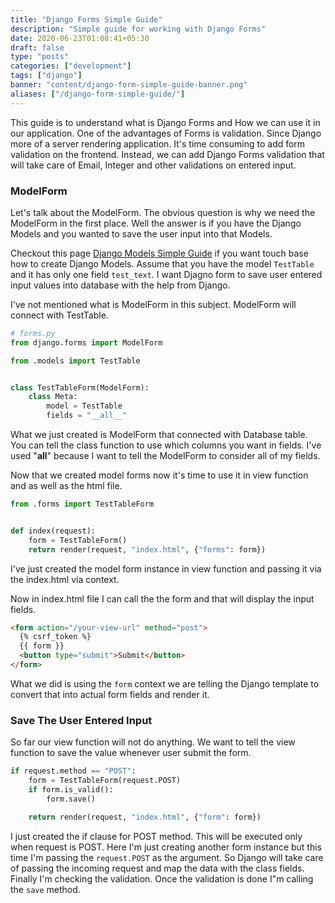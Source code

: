 ```yaml
---
title: "Django Forms Simple Guide"
description: "Simple guide for working with Django Forms"
date: 2020-06-23T01:08:41+05:30
draft: false
type: "posts"
categories: ["development"]
tags: ["django"]
banner: "content/django-form-simple-guide-banner.png"
aliases: ["/django-form-simple-guide/"]
---
```


This guide is to understand what is Django Forms and How we can use it in our application. One of the advantages of Forms is validation. Since Django more of a server rendering application. It's time consuming to add form validation on the frontend. Instead, we can add Django Forms validation that will take care of Email, Integer and other validations on entered input.

### ModelForm

Let's talk about the ModelForm. The obvious question is why we need the ModelForm in the first place. Well the answer is if you have the Django Models and you wanted to save the user input into that Models.

Checkout this page [Django Models Simple Guide](/django-models-simple-tutorial/) if you want touch base how to create Django Models. Assume that you have the model `TestTable` and it has only one field `test_text`. I want Djagno form to save user entered input values into database with the help from Django.

I've not mentioned what is ModelForm in this subject. ModelForm will connect with TestTable.

```python
# forms.py
from django.forms import ModelForm

from .models import TestTable


class TestTableForm(ModelForm):
    class Meta:
        model = TestTable
        fields = "__all__"
```

What we just created is ModelForm that connected with Database table. You can tell the class function to use which columns you want in fields. I've used "______all______" because I want to tell the ModelForm to consider all of my fields.

Now that we created model forms now it's time to use it in view function and as well as the html file.

```python
from .forms import TestTableForm


def index(request):
    form = TestTableForm()
    return render(request, "index.html", {"forms": form})
```

I've just created the model form instance in view function and passing it via the index.html via context.

Now in index.html file I can call the the form and that will display the input fields.

```html
<form action="/your-view-url" method="post">
  {% csrf_token %}
  {{ form }}
  <button type="submit">Submit</button>
</form>
```

What we did is using the `form` context we are telling the Django template to convert that into actual form fields and render it.

### Save The User Entered Input

So far our view function will not do anything. We want to tell the view function to save the value whenever user submit the form.

```python
if request.method == "POST":
    form = TestTableForm(request.POST)
    if form.is_valid():
        form.save()

    return render(request, "index.html", {"form": form})
```

I just created the if clause for POST method. This will be executed only when request is POST. Here I'm just creating another form instance but this time I'm passing the `request.POST` as the argument. So Django will take care of passing the incoming request and map the data with the class fields. Finally I'm checking the validation. Once the validation is done I"m calling the `save` method.
